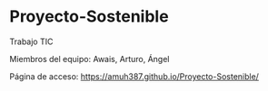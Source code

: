 # Proyecto-Sostenible
Trabajo TIC

Miembros del equipo: Awais, Arturo, Ángel

Página de acceso: https://amuh387.github.io/Proyecto-Sostenible/

